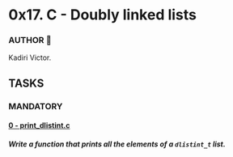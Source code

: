 # 0x17. C - Doubly linked lists

### AUTHOR :open_book:
Kadiri Victor.

## TASKS

### MANDATORY
#### [0 - print_dlistint.c]()
#####	Write a function that prints all the elements of a `dlistint_t` list.

#### []()
#####	

#### []()
#####	

#### []()
#####

#### []()
#####	

#### []()
#####
